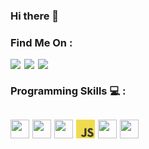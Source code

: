 ### Hi there 👋
### Find Me On :  

[<img align="left"   width="22px" src="https://cdn.jsdelivr.net/npm/simple-icons@v3/icons/linkedin.svg" />](https://www.linkedin.com/in/aachal-singh-ba58b21b3/)
[<img align="left"  width="22px" src="https://cdn.jsdelivr.net/npm/simple-icons@v3/icons/twitter.svg" />](https://twitter.com/aachalll_)
[<img align="left"  width="22px" src="https://cdn.jsdelivr.net/npm/simple-icons@v3/icons/instagram.svg" />](https://instagram.com/aachalll)
<br />

### Programming Skills :computer: :

  <code><img  height="30" width="30" src="https://img.icons8.com/color/48/000000/python.png"></code>
  <code><img  height="30" width="30" src="https://img.icons8.com/color/2x/html-5.png"></code>
  <code><img  height="30" width="30" src="https://img.icons8.com/color/2x/css3.png"></code>
  <code><img  height="30" width="30" src="https://raw.githubusercontent.com/github/explore/80688e429a7d4ef2fca1e82350fe8e3517d3494d/topics/javascript/javascript.png"></code>
  <code><img  height="30" width="30" src="https://img.icons8.com/color/48/000000/c-programming.png"></code>
  <code><img  height="30" width="30" src="https://img.icons8.com/dusk/64/000000/java-coffee-cup-logo.png"></code>
 -------


